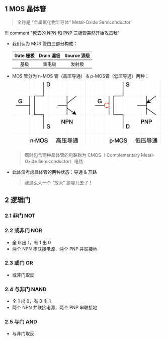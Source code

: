 ## 1 MOS 晶体管
> 全称是 ”金属氧化物半导体“ Metal-Oxide Semiconductor

!!! comment "死去的 NPN 和 PNP 三极管突然开始攻击我"

- 我们认为 MOS 管由三部分构成：

    | Gate 栅极 | Drain 漏极 | Source 源级 |
    |:---------:|:----------:|:-----------:|
    |   基极    |   集电极   |   发射极    |

- MOS 管分为 n-MOS 管（高压导通） & p-MOS管（低压导通）两种：
	  ![MOS](https://github.com/triplepiers/Notes_Collection/blob/main/docs/Nulling/ICS/assets/MOS.png?raw=true)

 	> 同时包含两种晶体管的电路称为 CMOS（ Complementary Metal-Oxide Semiconductor）电路

- 此处仅考虑晶体管的两种状态：导通 & 开路

	> 我这么大一个 “放大” 跑哪儿去了！
	
## 2 逻辑门

### 2.1 非门 NOT



### 2.2 或非门 NOR
- 全 0 出 1，有 1 出 0
- 两个 NPN 串联接电源，两个 PNP 并联接地

### 2.3 或门 OR
- 或非门取反

### 2.4 与非门 NAND
- 全 1 出 0，有 0 出 1
- 两个 NPN 并联接电源，两个 PNP 串联接地

### 2.5 与门 AND
- 与非门取反
